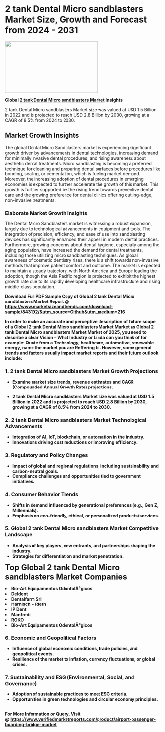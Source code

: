 <H1>2 tank Dental Micro sandblasters Market Size, Growth and Forecast from 2024 - 2031</H1><img class="aligncenter size-medium wp-image-584254" src="https://thirdeyenews.in/wp-content/uploads/2024/09/Global-Market-Research-300x168.jpeg" alt="" width="300" height="168" /><p><strong>Global&nbsp;<a href="https://www.marketsizeandtrends.com/download-sample/843192/&amp;utm_source=Github&utm_medium=216">2 tank Dental Micro sandblasters Market</a> Insights</strong></p><p>2 tank Dental Micro sandblasters Market size was valued at USD 1.5 Billion in 2022 and is projected to reach USD 2.8 Billion by 2030, growing at a CAGR of 8.5% from 2024 to 2030.</p><p><h2>Market Growth Insights</h2> <p>The global Dental Micro Sandblasters market is experiencing significant growth driven by advancements in dental technologies, increasing demand for minimally invasive dental procedures, and rising awareness about aesthetic dental treatments. Micro sandblasting is becoming a preferred technique for cleaning and preparing dental surfaces before procedures like bonding, sealing, or cementation, which is fueling market demand. Moreover, the increasing adoption of dental procedures in emerging economies is expected to further accelerate the growth of this market. This growth is further supported by the rising trend towards preventive dental care and the growing preference for dental clinics offering cutting-edge, non-invasive treatments.</p> <p><strong></strong></p> <h3>Elaborate Market Growth Insights</h3> <p>The Dental Micro Sandblasters market is witnessing a robust expansion, largely due to technological advancements in equipment and tools. The integration of precision, efficiency, and ease of use into sandblasting devices has significantly enhanced their appeal in modern dental practices. Furthermore, growing concerns about dental hygiene, especially among the aging population, have increased the demand for dental treatments, including those utilizing micro sandblasting techniques. As global awareness of cosmetic dentistry rises, there is a shift towards non-invasive methods that improve patient comfort and outcome. The market is expected to maintain a steady trajectory, with North America and Europe leading the adoption, though the Asia Pacific region is projected to exhibit the highest growth rate due to its rapidly developing healthcare infrastructure and rising middle-class population. <p><strong></p><p><span class=""><strong>Download Full PDF Sample Copy of Global 2 tank Dental Micro sandblasters Market Report</strong> @ <a href="https://www.marketsizeandtrends.com/download-sample/843192/&amp;utm_source=Github&utm_medium=216" target="_blank">https://www.marketsizeandtrends.com/download-sample/843192/&amp;utm_source=Github&utm_medium=216</a></span></p><p>In order to make an accurate and perceptive description of future scope of a Global&nbsp;2 tank Dental Micro sandblasters Market Market as Global&nbsp;2 tank Dental Micro sandblasters Market Market of 2025, you need to describe a clear Vision &ndash; What Industry or Linda can you think of for example: Quote from a Technology, healthcare, automotive, renewable energy, name the market you are Reffering to. However, some general trends and factors usually impact market reports and their future outlook include:</p><h3>1.&nbsp;<strong>2 tank Dental Micro sandblasters Market Growth Projections</strong></h3><ul><li>Examine market size trends, revenue estimates and CAGR (Compounded Annual Growth Rate) projections.</li><li><p>2 tank Dental Micro sandblasters Market size was valued at USD 1.5 Billion in 2022 and is projected to reach USD 2.8 Billion by 2030, growing at a CAGR of 8.5% from 2024 to 2030.</p></li></ul><h3>2.&nbsp;<strong>2 tank Dental Micro sandblasters Market Technological Advancements</strong></h3><ul><li>Integration of AI, IoT, blockchain, or automation in the industry.</li><li>Innovations driving cost reductions or improving efficiency.</li></ul><h3>3.&nbsp;<strong>Regulatory and Policy Changes</strong></h3><ul><li>Impact of global and regional regulations, including sustainability and carbon-neutral goals.</li><li>Compliance challenges and opportunities tied to government initiatives.</li></ul><h3>4.&nbsp;<strong>Consumer Behavior Trends</strong></h3><ul><li>Shifts in demand influenced by generational preferences (e.g., Gen Z, Millennials).</li><li>Emphasis on eco-friendly, ethical, or personalized products/services.</li></ul><h3>5.&nbsp;<strong>Global 2 tank Dental Micro sandblasters Market Competitive Landscape</strong></h3><ul><li>Analysis of key players, new entrants, and partnerships shaping the industry.</li><li>Strategies for differentiation and market penetration.</li></ul><p data-pm-slice="1 1 []"><span style="color: inherit; font-family: inherit; font-size: 25px;">Top Global 2 tank Dental Micro sandblasters Market Companies</span></p><div class="" data-test-id=""><p><li>Bio-Art Equipamentos OdontolÃ³gicos</li><li> Deldent</li><li> Dentalfarm Srl</li><li> Harnisch + Rieth</li><li> IP Dent</li><li> Manfredi</li><li> ROKO</li><li> Bio-Art Equipamentos OdontolÃ³gicos</li></p></div><h3>6.&nbsp;<strong>Economic and Geopolitical Factors</strong></h3><ul><li>Influence of global economic conditions, trade policies, and geopolitical events.</li><li>Resilience of the market to inflation, currency fluctuations, or global crises.</li></ul><h3>7.&nbsp;<strong>Sustainability and ESG (Environmental, Social, and Governance)</strong></h3><ul><li>Adoption of sustainable practices to meet ESG criteria.</li><li>Opportunities in green technologies and circular economy principles.</li></ul><h2><strong style="font-size: 14px;">For More Information or Query, Visit @&nbsp;</strong><a style="background-color: #ffffff; font-size: 14px;" href="https://www.marketsizeandtrends.com/report/2-tank-dental-micro-sandblasters-market/" target="_blank">https://www.verifiedmarketreports.com/product/airport-passenger-boarding-bridge-market</a></h2>

